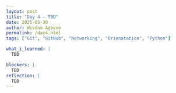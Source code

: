 ```yaml
---
layout: post
title: "Day 4 – TBD"
date: 2025-05-30
author: Wisdom Agbeve
permalink: /day4.html
tags: ["Git", "GitHub", "Networking", "Orienatation", "Python"]

what_i_learned: |
  TBD

blockers: |
  TBD
reflection: |
  TBD
---
```

